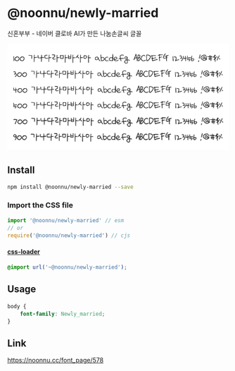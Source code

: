 # @noonnu/newly-married

신혼부부 - 네이버 클로바 AI가 만든 나눔손글씨 글꼴

![example](./example.png)

## Install

```bash
npm install @noonnu/newly-married --save
```

### Import the CSS file

```js
import '@noonnu/newly-married' // esm
// or
require('@noonnu/newly-married') // cjs
```

#### [css-loader](https://github.com/webpack-contrib/css-loader)

```css
@import url('~@noonnu/newly-married');
```

## Usage

```css
body {
    font-family: Newly_married;
}
```

## Link

https://noonnu.cc/font_page/578
